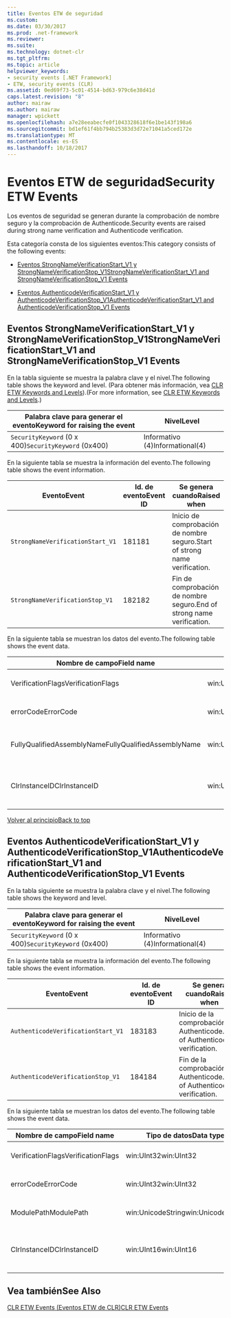 ```yaml
---
title: Eventos ETW de seguridad
ms.custom: 
ms.date: 03/30/2017
ms.prod: .net-framework
ms.reviewer: 
ms.suite: 
ms.technology: dotnet-clr
ms.tgt_pltfrm: 
ms.topic: article
helpviewer_keywords:
- security events [.NET Framework]
- ETW, security events (CLR)
ms.assetid: 0ed69f73-5c01-4514-bd63-979c6e38d41d
caps.latest.revision: "8"
author: mairaw
ms.author: mairaw
manager: wpickett
ms.openlocfilehash: a7e28eeabecfe0f1043328618f6e1be143f198a6
ms.sourcegitcommit: bd1ef61f4bb794b25383d3d72e71041a5ced172e
ms.translationtype: MT
ms.contentlocale: es-ES
ms.lasthandoff: 10/18/2017
---
```

# <a name="security-etw-events"></a><span data-ttu-id="b754c-102">Eventos ETW de seguridad</span><span class="sxs-lookup"><span data-stu-id="b754c-102">Security ETW Events</span></span>
<a name="top"></a> <span data-ttu-id="b754c-103">Los eventos de seguridad se generan durante la comprobación de nombre seguro y la comprobación de Authenticode.</span><span class="sxs-lookup"><span data-stu-id="b754c-103">Security events are raised during strong name verification and Authenticode verification.</span></span>  
  
 <span data-ttu-id="b754c-104">Esta categoría consta de los siguientes eventos:</span><span class="sxs-lookup"><span data-stu-id="b754c-104">This category consists of the following events:</span></span>  
  
-   [<span data-ttu-id="b754c-105">Eventos StrongNameVerificationStart_V1 y StrongNameVerificationStop_V1</span><span class="sxs-lookup"><span data-stu-id="b754c-105">StrongNameVerificationStart_V1 and StrongNameVerificationStop_V1 Events</span></span>](#strongnameverificationstart_v1_and_strongnameverificationstop_v1_events)  
  
-   [<span data-ttu-id="b754c-106">Eventos AuthenticodeVerificationStart_V1 y AuthenticodeVerificationStop_V1</span><span class="sxs-lookup"><span data-stu-id="b754c-106">AuthenticodeVerificationStart_V1 and AuthenticodeVerificationStop_V1 Events</span></span>](#authenticodeverificationstart_v1_and_authenticodeverificationstop_v1_events)  
  
<a name="strongnameverificationstart_v1_and_strongnameverificationstop_v1_events"></a>   
## <a name="strongnameverificationstartv1-and-strongnameverificationstopv1-events"></a><span data-ttu-id="b754c-107">Eventos StrongNameVerificationStart_V1 y StrongNameVerificationStop_V1</span><span class="sxs-lookup"><span data-stu-id="b754c-107">StrongNameVerificationStart_V1 and StrongNameVerificationStop_V1 Events</span></span>  
 <span data-ttu-id="b754c-108">En la tabla siguiente se muestra la palabra clave y el nivel.</span><span class="sxs-lookup"><span data-stu-id="b754c-108">The following table shows the keyword and level.</span></span> <span data-ttu-id="b754c-109">(Para obtener más información, vea [CLR ETW Keywords and Levels](../../../docs/framework/performance/clr-etw-keywords-and-levels.md)).</span><span class="sxs-lookup"><span data-stu-id="b754c-109">(For more information, see [CLR ETW Keywords and Levels](../../../docs/framework/performance/clr-etw-keywords-and-levels.md).)</span></span>  
  
|<span data-ttu-id="b754c-110">Palabra clave para generar el evento</span><span class="sxs-lookup"><span data-stu-id="b754c-110">Keyword for raising the event</span></span>|<span data-ttu-id="b754c-111">Nivel</span><span class="sxs-lookup"><span data-stu-id="b754c-111">Level</span></span>|  
|-----------------------------------|-----------|  
|<span data-ttu-id="b754c-112">`SecurityKeyword` (0 x 400)</span><span class="sxs-lookup"><span data-stu-id="b754c-112">`SecurityKeyword` (0x400)</span></span>|<span data-ttu-id="b754c-113">Informativo (4)</span><span class="sxs-lookup"><span data-stu-id="b754c-113">Informational(4)</span></span>|  
  
 <span data-ttu-id="b754c-114">En la siguiente tabla se muestra la información del evento.</span><span class="sxs-lookup"><span data-stu-id="b754c-114">The following table shows the event information.</span></span>  
  
|<span data-ttu-id="b754c-115">Evento</span><span class="sxs-lookup"><span data-stu-id="b754c-115">Event</span></span>|<span data-ttu-id="b754c-116">Id. de evento</span><span class="sxs-lookup"><span data-stu-id="b754c-116">Event ID</span></span>|<span data-ttu-id="b754c-117">Se genera cuando</span><span class="sxs-lookup"><span data-stu-id="b754c-117">Raised when</span></span>|  
|-----------|--------------|-----------------|  
|`StrongNameVerificationStart_V1`|<span data-ttu-id="b754c-118">181</span><span class="sxs-lookup"><span data-stu-id="b754c-118">181</span></span>|<span data-ttu-id="b754c-119">Inicio de comprobación de nombre seguro.</span><span class="sxs-lookup"><span data-stu-id="b754c-119">Start of strong name verification.</span></span>|  
|`StrongNameVerificationStop_V1`|<span data-ttu-id="b754c-120">182</span><span class="sxs-lookup"><span data-stu-id="b754c-120">182</span></span>|<span data-ttu-id="b754c-121">Fin de comprobación de nombre seguro.</span><span class="sxs-lookup"><span data-stu-id="b754c-121">End of strong name verification.</span></span>|  
  
 <span data-ttu-id="b754c-122">En la siguiente tabla se muestran los datos del evento.</span><span class="sxs-lookup"><span data-stu-id="b754c-122">The following table shows the event data.</span></span>  
  
|<span data-ttu-id="b754c-123">Nombre de campo</span><span class="sxs-lookup"><span data-stu-id="b754c-123">Field name</span></span>|<span data-ttu-id="b754c-124">Tipo de datos</span><span class="sxs-lookup"><span data-stu-id="b754c-124">Data type</span></span>|<span data-ttu-id="b754c-125">Descripción</span><span class="sxs-lookup"><span data-stu-id="b754c-125">Description</span></span>|  
|----------------|---------------|-----------------|  
|<span data-ttu-id="b754c-126">VerificationFlags</span><span class="sxs-lookup"><span data-stu-id="b754c-126">VerificationFlags</span></span>|<span data-ttu-id="b754c-127">win:UInt32</span><span class="sxs-lookup"><span data-stu-id="b754c-127">win:UInt32</span></span>|<span data-ttu-id="b754c-128">Marcas de verificación.</span><span class="sxs-lookup"><span data-stu-id="b754c-128">The verification flags.</span></span>|  
|<span data-ttu-id="b754c-129">errorCode</span><span class="sxs-lookup"><span data-stu-id="b754c-129">ErrorCode</span></span>|<span data-ttu-id="b754c-130">win:UInt32</span><span class="sxs-lookup"><span data-stu-id="b754c-130">win:UInt32</span></span>|<span data-ttu-id="b754c-131">Código de error HResult.</span><span class="sxs-lookup"><span data-stu-id="b754c-131">The HResult error code.</span></span>|  
|<span data-ttu-id="b754c-132">FullyQualifiedAssemblyName</span><span class="sxs-lookup"><span data-stu-id="b754c-132">FullyQualifiedAssemblyName</span></span>|<span data-ttu-id="b754c-133">win:UnicodeString</span><span class="sxs-lookup"><span data-stu-id="b754c-133">win:UnicodeString</span></span>|<span data-ttu-id="b754c-134">Nombre completo del ensamblado.</span><span class="sxs-lookup"><span data-stu-id="b754c-134">The fully qualified assembly name.</span></span>|  
|<span data-ttu-id="b754c-135">ClrInstanceID</span><span class="sxs-lookup"><span data-stu-id="b754c-135">ClrInstanceID</span></span>|<span data-ttu-id="b754c-136">win:UInt16</span><span class="sxs-lookup"><span data-stu-id="b754c-136">win:UInt16</span></span>|<span data-ttu-id="b754c-137">Identificador único para la instancia de CLR o CoreCLR.</span><span class="sxs-lookup"><span data-stu-id="b754c-137">Unique ID for the instance of CLR or CoreCLR.</span></span>|  
  
 [<span data-ttu-id="b754c-138">Volver al principio</span><span class="sxs-lookup"><span data-stu-id="b754c-138">Back to top</span></span>](#top)  
  
<a name="authenticodeverificationstart_v1_and_authenticodeverificationstop_v1_events"></a>   
## <a name="authenticodeverificationstartv1-and-authenticodeverificationstopv1-events"></a><span data-ttu-id="b754c-139">Eventos AuthenticodeVerificationStart_V1 y AuthenticodeVerificationStop_V1</span><span class="sxs-lookup"><span data-stu-id="b754c-139">AuthenticodeVerificationStart_V1 and AuthenticodeVerificationStop_V1 Events</span></span>  
 <span data-ttu-id="b754c-140">En la tabla siguiente se muestra la palabra clave y el nivel.</span><span class="sxs-lookup"><span data-stu-id="b754c-140">The following table shows the keyword and level.</span></span>  
  
|<span data-ttu-id="b754c-141">Palabra clave para generar el evento</span><span class="sxs-lookup"><span data-stu-id="b754c-141">Keyword for raising the event</span></span>|<span data-ttu-id="b754c-142">Nivel</span><span class="sxs-lookup"><span data-stu-id="b754c-142">Level</span></span>|  
|-----------------------------------|-----------|  
|<span data-ttu-id="b754c-143">`SecurityKeyword` (0 x 400)</span><span class="sxs-lookup"><span data-stu-id="b754c-143">`SecurityKeyword` (0x400)</span></span>|<span data-ttu-id="b754c-144">Informativo (4)</span><span class="sxs-lookup"><span data-stu-id="b754c-144">Informational(4)</span></span>|  
  
 <span data-ttu-id="b754c-145">En la siguiente tabla se muestra la información del evento.</span><span class="sxs-lookup"><span data-stu-id="b754c-145">The following table shows the event information.</span></span>  
  
|<span data-ttu-id="b754c-146">Evento</span><span class="sxs-lookup"><span data-stu-id="b754c-146">Event</span></span>|<span data-ttu-id="b754c-147">Id. de evento</span><span class="sxs-lookup"><span data-stu-id="b754c-147">Event ID</span></span>|<span data-ttu-id="b754c-148">Se genera cuando</span><span class="sxs-lookup"><span data-stu-id="b754c-148">Raised when</span></span>|  
|-----------|--------------|-----------------|  
|`AuthenticodeVerificationStart_V1`|<span data-ttu-id="b754c-149">183</span><span class="sxs-lookup"><span data-stu-id="b754c-149">183</span></span>|<span data-ttu-id="b754c-150">Inicio de la comprobación de Authenticode.</span><span class="sxs-lookup"><span data-stu-id="b754c-150">Start of Authenticode verification.</span></span>|  
|`AuthenticodeVerificationStop_V1`|<span data-ttu-id="b754c-151">184</span><span class="sxs-lookup"><span data-stu-id="b754c-151">184</span></span>|<span data-ttu-id="b754c-152">Fin de la comprobación de Authenticode.</span><span class="sxs-lookup"><span data-stu-id="b754c-152">End of Authenticode verification.</span></span>|  
  
 <span data-ttu-id="b754c-153">En la siguiente tabla se muestran los datos del evento.</span><span class="sxs-lookup"><span data-stu-id="b754c-153">The following table shows the event data.</span></span>  
  
|<span data-ttu-id="b754c-154">Nombre de campo</span><span class="sxs-lookup"><span data-stu-id="b754c-154">Field name</span></span>|<span data-ttu-id="b754c-155">Tipo de datos</span><span class="sxs-lookup"><span data-stu-id="b754c-155">Data type</span></span>|<span data-ttu-id="b754c-156">Descripción</span><span class="sxs-lookup"><span data-stu-id="b754c-156">Description</span></span>|  
|----------------|---------------|-----------------|  
|<span data-ttu-id="b754c-157">VerificationFlags</span><span class="sxs-lookup"><span data-stu-id="b754c-157">VerificationFlags</span></span>|<span data-ttu-id="b754c-158">win:UInt32</span><span class="sxs-lookup"><span data-stu-id="b754c-158">win:UInt32</span></span>|<span data-ttu-id="b754c-159">Marcas de verificación.</span><span class="sxs-lookup"><span data-stu-id="b754c-159">The verification flags.</span></span>|  
|<span data-ttu-id="b754c-160">errorCode</span><span class="sxs-lookup"><span data-stu-id="b754c-160">ErrorCode</span></span>|<span data-ttu-id="b754c-161">win:UInt32</span><span class="sxs-lookup"><span data-stu-id="b754c-161">win:UInt32</span></span>|<span data-ttu-id="b754c-162">Código de error HResult.</span><span class="sxs-lookup"><span data-stu-id="b754c-162">The HResult error code.</span></span>|  
|<span data-ttu-id="b754c-163">ModulePath</span><span class="sxs-lookup"><span data-stu-id="b754c-163">ModulePath</span></span>|<span data-ttu-id="b754c-164">win:UnicodeString</span><span class="sxs-lookup"><span data-stu-id="b754c-164">win:UnicodeString</span></span>|<span data-ttu-id="b754c-165">Ruta de acceso del módulo.</span><span class="sxs-lookup"><span data-stu-id="b754c-165">The module path.</span></span>|  
|<span data-ttu-id="b754c-166">ClrInstanceID</span><span class="sxs-lookup"><span data-stu-id="b754c-166">ClrInstanceID</span></span>|<span data-ttu-id="b754c-167">win:UInt16</span><span class="sxs-lookup"><span data-stu-id="b754c-167">win:UInt16</span></span>|<span data-ttu-id="b754c-168">Identificador único para la instancia de CLR o CoreCLR.</span><span class="sxs-lookup"><span data-stu-id="b754c-168">Unique ID for the instance of CLR or CoreCLR.</span></span>|  
  
## <a name="see-also"></a><span data-ttu-id="b754c-169">Vea también</span><span class="sxs-lookup"><span data-stu-id="b754c-169">See Also</span></span>  
 [<span data-ttu-id="b754c-170">CLR ETW Events (Eventos ETW de CLR)</span><span class="sxs-lookup"><span data-stu-id="b754c-170">CLR ETW Events</span></span>](../../../docs/framework/performance/clr-etw-events.md)
